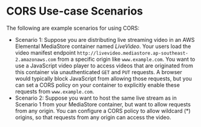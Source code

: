 # CORS Use\-case Scenarios<a name="cors-policy-use-case-scenarios"></a>

The following are example scenarios for using CORS:
+ Scenario 1: Suppose you are distributing live streaming video in an AWS Elemental MediaStore container named *LiveVideo*\. Your users load the video manifest endpoint `http://livevideo.mediastore.ap-southeast-2.amazonaws.com` from a specific origin like `www.example.com`\. You want to use a JavaScript video player to access videos that are originated from this container via unauthenticated `GET` and `PUT` requests\. A browser would typically block JavaScript from allowing those requests, but you can set a CORS policy on your container to explicitly enable these requests from `www.example.com`\.
+ Scenario 2: Suppose you want to host the same live stream as in Scenario 1 from your MediaStore container, but want to allow requests from any origin\. You can configure a CORS policy to allow wildcard \(\*\) origins, so that requests from any origin can access the video\.